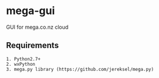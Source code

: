 mega-gui
========

GUI for mega.co.nz cloud

## Requirements

    1. Python2.7+
    2. wxPython
    3. mega.py library (https://github.com/jereksel/mega.py)
